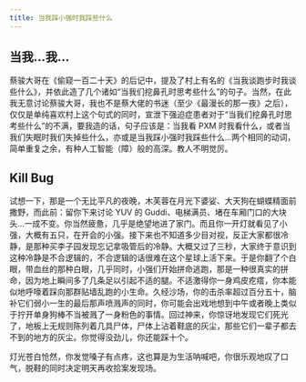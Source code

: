 ```yaml
---
title: 当我踩小强时我踩些什么
---
```


## 当我...我...

蔡骏大哥在《偷窥一百二十天》的后记中，提及了村上有名的《当我谈跑步时我谈些什么》，并依此造了几个诸如“当我们挖鼻孔时思考些什么”的句子。当然，在此我无意讨论蔡骏大哥，我也不是蔡大佬的书迷（至少《最漫长的那一夜》之后），仅仅是单纯喜欢村上这个句式的同时，宣泄下强迫症患者对于“当我们挖鼻孔时思考些什么”的不满，要我造的话，句子应该是：当我看 PXM 时我看什么，或者当我们失眠时我们失掉些什么，亦或是当我踩小强时我踩些什么...两个相同的动词，简单重复之余，有种人工智能（障）般的高深。教人不明觉厉。

## Kill Bug

试想一下，那是一个无比平凡的夜晚，木芙蓉在月光下婆娑、大天狗在蝴蝶精面前撒野，而此前：留你下来讨论 YUV 的 Guddi、电梯满员、堵在车厢门口的大块头...一成不变。你当然疲惫，几乎是绝望地进了家门。而且你一开灯就看见了小强，大概有五只，在开会的小强。接下来也不知道多少目对视，反正大家都很冷静，是那种买李子园发现忘记拿吸管后的冷静。大概又过了三秒，大家终于意识到这种冷静是不合逻辑的，不合逻辑的话很难在这个星球上活下来。于是你翻了个白眼，带血丝的那种白眼，几乎同时，小强们开始拼命逃跑，那是一种很真实的拼命，因为地上瞬间多了几条足以引起不适的腿。不适激得你一身鸡皮疙瘩，你本能似地呼嚎着踩向那群贴墙乱跑的小生命。久经沙场，你的击杀率超过百分五十，脑补它们弱小一生的最后那声喷溅声的同时，你可能会出戏地想到中午或者晚上类似于拧开单身狗棒不当被溅了一身粉色的事情。回过神来，你惊讶地发现它们死光了，地板上无规则陈列着几具尸体，尸体上沾着鞋底的灰尘，那些它们一辈子都去不到的地方的灰尘。你觉得没劲儿，你还能踩十个。

灯光苍白怆然，你发觉嗓子有点疼，这也算是为生活呐喊吧，你很乐观地叹了口气，脱鞋的同时决定明天再收拾案发现场。

